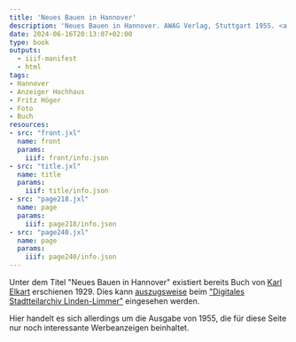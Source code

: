 ```yaml
---
title: 'Neues Bauen in Hannover'
description: 'Neues Bauen in Hannover. AWAG Verlag, Stuttgart 1955. <a class="worldcat" href="https://www.worldcat.org/de/title/615196973">&nbsp;</a>'
date: 2024-06-16T20:13:07+02:00
type: book
outputs:
  - iiif-manifest
  - html
tags:
- Hannover
- Anzeiger Hochhaus
- Fritz Höger
- Foto
- Buch
resources:
- src: "front.jxl"
  name: front
  params:
    iiif: front/info.json
- src: "title.jxl"
  name: title
  params:
    iiif: title/info.json
- src: "page218.jxl"
  name: page
  params:
    iiif: page218/info.json
- src: "page240.jxl"
  name: page
  params:
    iiif: page240/info.json
---
```


Unter dem Titel "Neues Bauen in Hannover" existiert bereits Buch von [Karl Elkart](https://de.wikipedia.org/wiki/Karl_Elkart) erschienen 1929. Dies kann [auszugsweise](https://www.digitales-stadtteilarchiv-linden-limmer.de/Document/buch-auszug-neues-bauen-in-hannover-1929/) beim ["Digitales Stadtteilarchiv Linden-Limmer"](https://www.digitales-stadtteilarchiv-linden-limmer.de/) eingesehen werden.

Hier handelt es sich allerdings um die Ausgabe von 1955, die für diese Seite nur noch interessante Werbeanzeigen beinhaltet.
